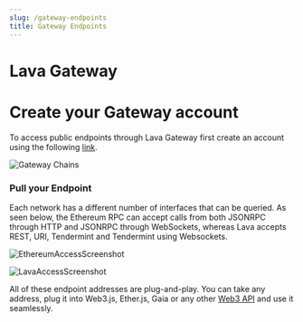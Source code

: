 ```yaml
---
slug: /gateway-endpoints
title: Gateway Endpoints
---
```


# Lava Gateway

# Create your Gateway account

To access public endpoints through Lava Gateway first create an account using the following [link](https://gateway.lavanet.xyz/login?utm_source=gateway-access-page&utm_medium=docs&utm_campaign=docs-to-gateway).

![Gateway Chains](/img/supportedchains.png)







### Pull your Endpoint

Each network has a different number of interfaces that can be queried. As seen below, the Ethereum RPC can accept calls from both JSONRPC through HTTP and JSONRPC through WebSockets, whereas Lava accepts REST, URI, Tendermint and Tendermint using Websockets. 

![EthereumAccessScreenshot](/img/tutorial/gateway/eth_access_screenshot.png)

![LavaAccessScreenshot](/img/tutorial/gateway/lava_access_screenshot.png)


All of these endpoint addresses are plug-and-play. You can take any address, plug it into Web3.js, Ether.js, Gaia or any other [Web3 API](../integrations/sdk-integrations.md) and use it seamlessly.